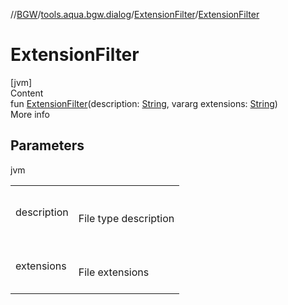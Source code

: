 //[BGW](../../../index.md)/[tools.aqua.bgw.dialog](../index.md)/[ExtensionFilter](index.md)/[ExtensionFilter](-extension-filter.md)



# ExtensionFilter  
[jvm]  
Content  
fun [ExtensionFilter](-extension-filter.md)(description: [String](https://kotlinlang.org/api/latest/jvm/stdlib/kotlin/-string/index.html), vararg extensions: [String](https://kotlinlang.org/api/latest/jvm/stdlib/kotlin/-string/index.html))  
More info  


## Parameters  
  
jvm  
  
| | |
|---|---|
| <a name="tools.aqua.bgw.dialog/ExtensionFilter/ExtensionFilter/#kotlin.String#kotlin.Array[kotlin.String]/PointingToDeclaration/"></a>description| <a name="tools.aqua.bgw.dialog/ExtensionFilter/ExtensionFilter/#kotlin.String#kotlin.Array[kotlin.String]/PointingToDeclaration/"></a><br><br>File type description<br><br>|
| <a name="tools.aqua.bgw.dialog/ExtensionFilter/ExtensionFilter/#kotlin.String#kotlin.Array[kotlin.String]/PointingToDeclaration/"></a>extensions| <a name="tools.aqua.bgw.dialog/ExtensionFilter/ExtensionFilter/#kotlin.String#kotlin.Array[kotlin.String]/PointingToDeclaration/"></a><br><br>File extensions<br><br>|
  
  




